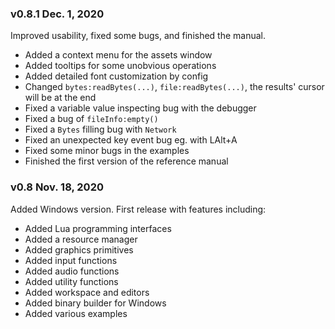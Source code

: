 ### v0.8.1 Dec. 1, 2020

Improved usability, fixed some bugs, and finished the manual.

* Added a context menu for the assets window
* Added tooltips for some unobvious operations
* Added detailed font customization by config
* Changed `bytes:readBytes(...)`, `file:readBytes(...)`, the results' cursor will be at the end
* Fixed a variable value inspecting bug with the debugger
* Fixed a bug of `fileInfo:empty()`
* Fixed a `Bytes` filling bug with `Network`
* Fixed an unexpected key event bug eg. with LAlt+A
* Fixed some minor bugs in the examples
* Finished the first version of the reference manual

### v0.8 Nov. 18, 2020

Added Windows version. First release with features including:

* Added Lua programming interfaces
* Added a resource manager
* Added graphics primitives
* Added input functions
* Added audio functions
* Added utility functions
* Added workspace and editors
* Added binary builder for Windows
* Added various examples
